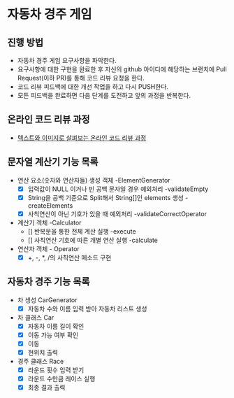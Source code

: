 # 자동차 경주 게임
## 진행 방법
* 자동차 경주 게임 요구사항을 파악한다.
* 요구사항에 대한 구현을 완료한 후 자신의 github 아이디에 해당하는 브랜치에 Pull Request(이하 PR)를 통해 코드 리뷰 요청을 한다.
* 코드 리뷰 피드백에 대한 개선 작업을 하고 다시 PUSH한다.
* 모든 피드백을 완료하면 다음 단계를 도전하고 앞의 과정을 반복한다.

## 온라인 코드 리뷰 과정
* [텍스트와 이미지로 살펴보는 온라인 코드 리뷰 과정](https://github.com/next-step/nextstep-docs/tree/master/codereview)

## 문자열 계산기 기능 목록
- 연산 요소(숫자와 연산자들) 생성 객체 -ElementGenerator
  - [x] 입력값이 NULL 이거나 빈 공백 문자일 경우 예외처리 -validateEmpty
  - [x] String을 공백 기준으로 Split해서 String[]인 elements 생성 -createElements
  - [x] 사칙연산이 아닌 기호가 있을 때 예외처리 -validateCorrectOperator
- 계산기 겍체 -Calculator
  - [] 반복문을 통한 전체 계산 실행 -execute
  - [] 사칙연산 기호에 따른 개별 연산 실행 -calculate
- 연산자 객체 - Operator
  - [x] +, -, *, /의 사칙연산 메소드 구현 

## 자동차 경주 기능 목록
- 차 생성 CarGenerator
  - [x] 자동차 수와 이름 입력 받아 자동차 리스트 생성
- 차 클래스 Car
  - [x] 자동차 이름 길이 확인
  - [x] 이동 가능 여부 확인
  - [x] 이동
  - [x] 현위치 출력
- 경주 클래스 Race
  - [x] 라운드 횟수 입력 받기
  - [x] 라운드 수만큼 레이스 실행
  - [x] 최종 결과 출력